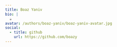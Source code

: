 ```yaml
---
title: Boaz Yaniv
bio: |
  ☕️
avatar: /authors/boaz-yaniv/boaz-yaniv-avatar.jpg
social:
  - title: github
    url: https://github.com/boazy
---
```


